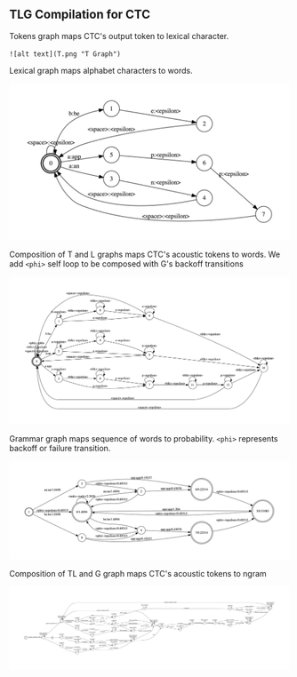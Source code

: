 ## TLG Compilation for CTC

Tokens graph maps CTC's output token to lexical character.

`![alt text](T.png "T Graph")`

Lexical graph maps alphabet characters to words.

![alt text](L.png "L Graph")

Composition of T and L graphs maps CTC's acoustic tokens to words.
We add `<phi>` self loop to be composed with G's backoff transitions

![alt text](TL.png "TL Graph")

Grammar graph maps sequence of words to probability.
`<phi>` represents backoff  or failure transition.

![alt text](G.png "G Graph")

Composition of TL and G graph maps CTC's acoustic tokens to ngram

![alt text](TLG.png "TLG Graph")